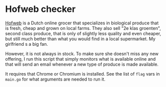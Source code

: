 # Hofweb checker

[Hofweb](https://hofweb.nl) is a Dutch online grocer that specializes in biological produce that is fresh, cheap and grown on local farms. They also sell "2e klas groenten", second class produce, that is only of slightly less quality and even cheaper, but still much better than what you  would find in a local supermarket. My girlfriend s a big fan.

However, it is not always in stock. To make sure she doesn't miss any new offering, I run this script that simply monitors what is available online and that will send an email whenever a new type of produce is made available.

It requires that Chrome or Chromium is installed. See the list of `flag` vars in `main.go` for what arguments are needed to run it.
